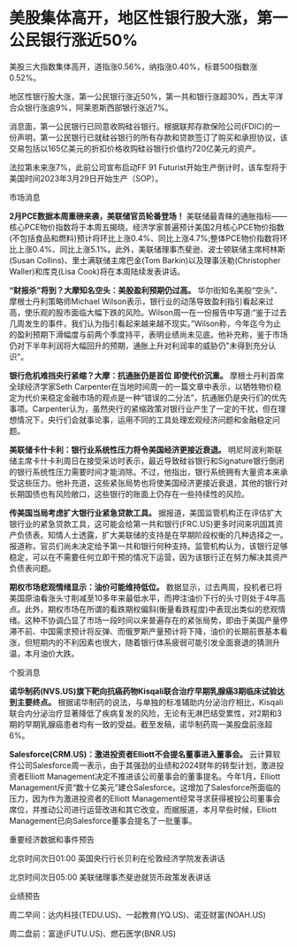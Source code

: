# 美股集体高开，地区性银行股大涨，第一公民银行涨近50%

美股三大指数集体高开，道指涨0.56%，纳指涨0.40%，标普500指数涨0.52%。

地区性银行股大涨，第一公民银行涨近50%，第一共和银行涨超30%，西太平洋合众银行涨逾9%，阿莱恩斯西部银行涨近7%。

消息面，第一公民银行已同意收购硅谷银行。根据联邦存款保险公司(FDIC)的一份声明，第一公民银行已就硅谷银行的所有存款和贷款签订了购买和承担协议，该交易包括以165亿美元的折扣价格收购硅谷银行价值约720亿美元的资产。

法拉第未来涨7%，此前公司宣布启动FF 91 Futurist开始生产倒计时，该车型将于美国时间2023年3月29日开始生产（SOP）。

市场消息

**2月PCE数据本周重磅来袭，美联储官员轮番登场！**
美联储最青睐的通胀指标——核心PCE物价指数将于本周五揭晓。经济学家普遍预计美国2月核心PCE物价指数(不包括食品和燃料)预计将环比上涨0.4%、同比上涨4.7%;整体PCE物价指数将环比上涨0.4%、同比上涨5.1%。此外，美联储理事杰斐逊、波士顿联储主席柯林斯(Susan
Collins)、里士满联储主席巴金(Tom Barkin)以及理事沃勒(Christopher Waller)和库克(Lisa
Cook)将在本周陆续发表讲话。

**“财报杀”将到？大摩知名空头：美股盈利预期仍过高。** 华尔街知名美股“空头”、摩根士丹利策略师Michael
Wilson表示，银行业的动荡导致盈利指引看起来过高，使乐观的股市面临大幅下跌的风险。Wilson周一在一份报告中写道:“鉴于过去几周发生的事件，我们认为指引看起来越来越不现实。”Wilson称，今年迄今为止的盈利预期下滑幅度与前两个季度持平，表明业绩尚未见底。他补充称，鉴于市场仍对下半年利润将大幅回升的预期，通胀上升对利润率的威胁仍"未得到充分认识"。

**银行危机难挡央行紧缩？大摩：抗通胀仍是首位 即使代价沉重。** 摩根士丹利首席全球经济学家Seth
Carpenter在当地时间周一的一篇文章中表示，以牺牲物价稳定为代价来稳定金融市场的观点是一种“错误的二分法”，抗通胀仍是央行们的优先事项。Carpenter认为，虽然央行的紧缩政策对银行业产生了一定的干扰，但在理想情况下，央行们会就事论事，运用不同的工具处理宏观经济问题和金融稳定问题。

**美联储卡什卡利：银行业系统性压力将令美国经济更接近衰退。**
明尼阿波利斯联储主席卡什卡利周日在接受采访时表示，最近导致硅谷银行和Signature银行倒闭的银行系统性压力需要时间才能消除。不过，他指出，银行系统拥有大量资本来承受这些压力。他补充道，这些紧张局势也将使美国经济更接近衰退，其他的银行对长期国债也有风险敞口，这些银行的账面上仍存在一些持续性的风险。

**传美国当局考虑扩大银行业紧急贷款工具。**
据报道，美国监管机构正在评估扩大银行业的紧急贷款工具，这可能会给第一共和银行(FRC.US)更多时间来巩固其资产负债表。知情人士透露，扩大美联储的支持是在早期阶段权衡的几种选择之一。报道称，官员们尚未决定给予第一共和银行何种支持。监管机构认为，该银行足够稳定，可以在不需要任何立即干预的情况下运营，因为该银行正在努力解决其资产负债表问题。

**期权市场悲观情绪显示：油价可能维持低位。**
数据显示，过去两周，投机者已将美国原油看涨头寸削减至10多年来最低水平，而押注油价下行的头寸则处于4年高点。此外，期权市场在所谓的看跌期权偏斜(衡量看跌程度)中表现出类似的悲观情绪。这种不协调凸显了市场一段时间以来普遍存在的紧张局势，即由于美国产量停滞不前、中国需求预计将反弹、而俄罗斯产量预计将下降，油价的长期前景基本看涨，但短期内的不利因素也很大，随着银行体系疲弱可能引发全面衰退的猜测升温，本月油价大跌。

个股消息

**诺华制药(NVS.US)旗下靶向抗癌药物Kisqali联合治疗早期乳腺癌3期临床试验达到主要终点。**
根据诺华制药的说法，与单独的标准辅助内分泌治疗相比，Kisqali联合内分泌治疗显著降低了疾病复发的风险，无论有无淋巴结受累性，对2期和3期的早期乳腺癌患者均有一致的受益。截至发稿，诺华制药周一美股盘前涨超6%。

**Salesforce(CRM.US)：激进投资者Elliott不会提名董事进入董事会。**
云计算软件公司Salesforce周一表示，由于其强劲的业绩和2024财年的转型计划，激进投资者Elliott
Management决定不推进该公司董事会的董事提名。今年1月，Elliott
Management斥资“数十亿美元”建仓Salesforce。这增加了Salesforce所面临的压力，因为作为激进投资者的Elliott
Management经常寻求获得被投公司董事会席位，并推动公司进行运营改进和其它改变。而据报道，本月早些时候，Elliott
Management已向Salesforce董事会提名了一批董事。

重要经济数据和事件预告

北京时间次日01:00 英国央行行长贝利在伦敦经济学院发表讲话

北京时间次日05:00 美联储理事杰斐逊就货币政策发表讲话

业绩预告

周二早间：达内科技(TEDU.US)、一起教育(YQ.US)、诺亚财富(NOAH.US)

周二盘前：富途(FUTU.US)、燃石医学(BNR.US)

